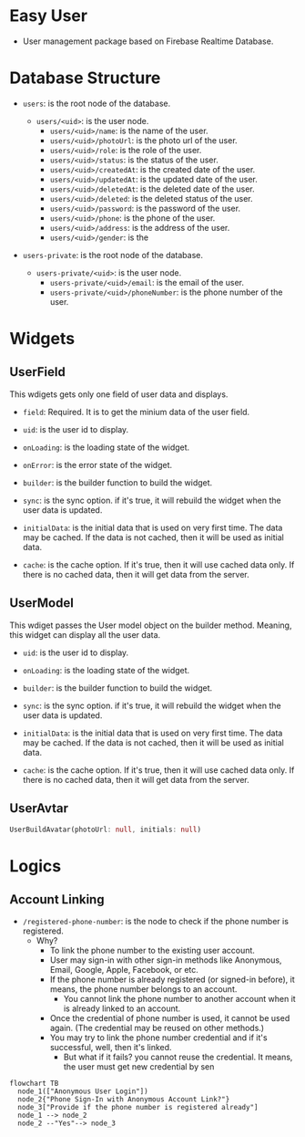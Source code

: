 # Easy User


- User management package based on Firebase Realtime Database.



# Database Structure


- `users`: is the root node of the database.
  - `users/<uid>`: is the user node.
    - `users/<uid>/name`: is the name of the user.
    - `users/<uid>/photoUrl`: is the photo url of the user.
    - `users/<uid>/role`: is the role of the user.
    - `users/<uid>/status`: is the status of the user.
    - `users/<uid>/createdAt`: is the created date of the user.
    - `users/<uid>/updatedAt`: is the updated date of the user.
    - `users/<uid>/deletedAt`: is the deleted date of the user.
    - `users/<uid>/deleted`: is the deleted status of the user.
    - `users/<uid>/password`: is the password of the user.
    - `users/<uid>/phone`: is the phone of the user.
    - `users/<uid>/address`: is the address of the user.
    - `users/<uid>/gender`: is the

- `users-private`: is the root node of the database.
  - `users-private/<uid>`: is the user node.
    - `users-private/<uid>/email`: is the email of the user.
    - `users-private/<uid>/phoneNumber`: is the phone number of the user.




# Widgets


## UserField

This wdigets gets only one field of user data and displays.

- `field`: Required. It is to get the minium data of the user field.

- `uid`: is the user id to display.

- `onLoading`: is the loading state of the widget.

- `onError`: is the error state of the widget.

- `builder`: is the builder function to build the widget.

- `sync`: is the sync option. if it's true, it will rebuild the widget when the user data is updated.

- `initialData`: is the initial data that is used on very first time. The data may be cached. If the data is not cached, then it will be used as initial data.

- `cache`: is the cache option. If it's true, then it will use cached data only. If there is no cached data, then it will get data from the server.




## UserModel

This wdiget passes the User model object on the builder method. Meaning, this widget can display all the user data.

- `uid`: is the user id to display.
- `onLoading`: is the loading state of the widget.
- `builder`: is the builder function to build the widget.
- `sync`: is the sync option. if it's true, it will rebuild the widget when the user data is updated.

- `initialData`: is the initial data that is used on very first time. The data may be cached. If the data is not cached, then it will be used as initial data.

- `cache`: is the cache option. If it's true, then it will use cached data only. If there is no cached data, then it will get data from the server.


## UserAvtar

```dart
UserBuildAvatar(photoUrl: null, initials: null)
```




# Logics

## Account Linking

- `/registered-phone-number`: is the node to check if the phone number is registered.
  - Why?
    - To link the phone number to the existing user account.
    - User may sign-in with other sign-in methods like Anonymous, Email, Google, Apple, Facebook, or etc.
    - If the phone number is already registered (or signed-in before), it means, the phone number belongs to an account.
      - You cannot link the phone number to another account when it is already linked to an account.
    - Once the credential of phone number is used, it cannot be used again. (The credential may be reused on other methods.)
    - You may try to link the phone number credential and if it's successful, well, then it's linked.
      - But what if it fails? you cannot reuse the credential. It means, the user must get new credential by sen



```mermaid
flowchart TB
  node_1(["Anonymous User Login"])
  node_2{"Phone Sign-In with Anonymous Account Link?"}
  node_3["Provide if the phone number is registered already"]
  node_1 --> node_2
  node_2 --"Yes"--> node_3
```